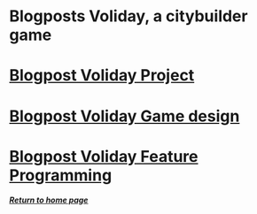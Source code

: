 # Blogposts Voliday, a citybuilder game

# [Blogpost Voliday Project](https://sosolamojo.github.io/voliday_folder/blogpost_voliday_project)

# [Blogpost Voliday Game design](https://sosolamojo.github.io/voliday_folder/blogpost_voliday_game_design)

# [Blogpost Voliday Feature Programming](https://sosolamojo.github.io/voliday_folder/blogpost_voliday_feature_programming)



##### [Return to home page](https://sosolamojo.github.io/)



